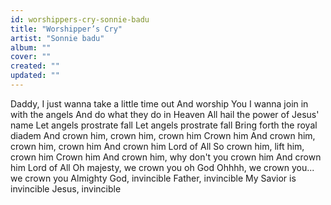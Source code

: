 ```yaml
---
id: worshippers-cry-sonnie-badu
title: "Worshipper’s Cry"
artist: "Sonnie badu"
album: ""
cover: ""
created: ""
updated: ""
---
```


Daddy, I just wanna take a little time out
And worship You
I wanna join in with the angels
And do what they do in Heaven
All hail the power of Jesus' name
Let angels prostrate fall
Let angels prostrate fall
Bring forth the royal diadem
And crown him, crown him, crown him
Crown him
And crown him, crown him, crown him
And crown him Lord of All So crown him, lift him, crown him
Crown him
And crown him, why don't you crown him
And crown him Lord of All
Oh majesty, we crown you oh God
Ohhhh, we crown you... we crown you
Almighty God, invincible
Father, invincible
My Savior is invincible
Jesus, invincible